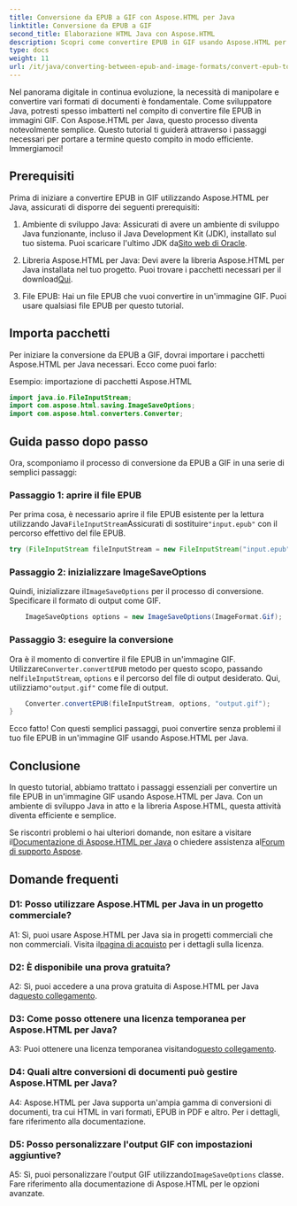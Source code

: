 ```yaml
---
title: Conversione da EPUB a GIF con Aspose.HTML per Java
linktitle: Conversione da EPUB a GIF
second_title: Elaborazione HTML Java con Aspose.HTML
description: Scopri come convertire EPUB in GIF usando Aspose.HTML per Java. Semplice, efficiente e affidabile.
type: docs
weight: 11
url: /it/java/converting-between-epub-and-image-formats/convert-epub-to-gif/
---
```

Nel panorama digitale in continua evoluzione, la necessità di manipolare e convertire vari formati di documenti è fondamentale. Come sviluppatore Java, potresti spesso imbatterti nel compito di convertire file EPUB in immagini GIF. Con Aspose.HTML per Java, questo processo diventa notevolmente semplice. Questo tutorial ti guiderà attraverso i passaggi necessari per portare a termine questo compito in modo efficiente. Immergiamoci!

## Prerequisiti

Prima di iniziare a convertire EPUB in GIF utilizzando Aspose.HTML per Java, assicurati di disporre dei seguenti prerequisiti:

1. Ambiente di sviluppo Java:
    Assicurati di avere un ambiente di sviluppo Java funzionante, incluso il Java Development Kit (JDK), installato sul tuo sistema. Puoi scaricare l'ultimo JDK da[Sito web di Oracle](https://www.oracle.com/java/technologies/javase-downloads.html).

2. Libreria Aspose.HTML per Java:
    Devi avere la libreria Aspose.HTML per Java installata nel tuo progetto. Puoi trovare i pacchetti necessari per il download[Qui](https://releases.aspose.com/html/java/).

3. File EPUB:
   Hai un file EPUB che vuoi convertire in un'immagine GIF. Puoi usare qualsiasi file EPUB per questo tutorial.

## Importa pacchetti

Per iniziare la conversione da EPUB a GIF, dovrai importare i pacchetti Aspose.HTML per Java necessari. Ecco come puoi farlo:

Esempio: importazione di pacchetti Aspose.HTML
```java
import java.io.FileInputStream;
import com.aspose.html.saving.ImageSaveOptions;
import com.aspose.html.converters.Converter;
```

## Guida passo dopo passo

Ora, scomponiamo il processo di conversione da EPUB a GIF in una serie di semplici passaggi:

### Passaggio 1: aprire il file EPUB

 Per prima cosa, è necessario aprire il file EPUB esistente per la lettura utilizzando Java`FileInputStream`Assicurati di sostituire`"input.epub"` con il percorso effettivo del file EPUB.

```java
try (FileInputStream fileInputStream = new FileInputStream("input.epub")) {
```

### Passaggio 2: inizializzare ImageSaveOptions

 Quindi, inizializzare il`ImageSaveOptions` per il processo di conversione. Specificare il formato di output come GIF.

```java
    ImageSaveOptions options = new ImageSaveOptions(ImageFormat.Gif);
```

### Passaggio 3: eseguire la conversione

 Ora è il momento di convertire il file EPUB in un'immagine GIF. Utilizzare`Converter.convertEPUB` metodo per questo scopo, passando nel`fileInputStream`, `options` e il percorso del file di output desiderato. Qui, utilizziamo`"output.gif"` come file di output.

```java
    Converter.convertEPUB(fileInputStream, options, "output.gif");
}
```

Ecco fatto! Con questi semplici passaggi, puoi convertire senza problemi il tuo file EPUB in un'immagine GIF usando Aspose.HTML per Java.

## Conclusione

In questo tutorial, abbiamo trattato i passaggi essenziali per convertire un file EPUB in un'immagine GIF usando Aspose.HTML per Java. Con un ambiente di sviluppo Java in atto e la libreria Aspose.HTML, questa attività diventa efficiente e semplice.

 Se riscontri problemi o hai ulteriori domande, non esitare a visitare il[Documentazione di Aspose.HTML per Java](https://reference.aspose.com/html/java/) o chiedere assistenza al[Forum di supporto Aspose](https://forum.aspose.com/).

## Domande frequenti

### D1: Posso utilizzare Aspose.HTML per Java in un progetto commerciale?

A1: Sì, puoi usare Aspose.HTML per Java sia in progetti commerciali che non commerciali. Visita il[pagina di acquisto](https://purchase.aspose.com/buy) per i dettagli sulla licenza.

### D2: È disponibile una prova gratuita?

 A2: Sì, puoi accedere a una prova gratuita di Aspose.HTML per Java da[questo collegamento](https://releases.aspose.com/).

### D3: Come posso ottenere una licenza temporanea per Aspose.HTML per Java?

 A3: Puoi ottenere una licenza temporanea visitando[questo collegamento](https://purchase.aspose.com/temporary-license/).

### D4: Quali altre conversioni di documenti può gestire Aspose.HTML per Java?

A4: Aspose.HTML per Java supporta un'ampia gamma di conversioni di documenti, tra cui HTML in vari formati, EPUB in PDF e altro. Per i dettagli, fare riferimento alla documentazione.

### D5: Posso personalizzare l'output GIF con impostazioni aggiuntive?

 A5: Sì, puoi personalizzare l'output GIF utilizzando`ImageSaveOptions` classe. Fare riferimento alla documentazione di Aspose.HTML per le opzioni avanzate.